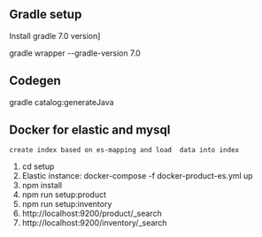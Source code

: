 
Gradle setup
----
Install gradle 7.0 version]

gradle wrapper --gradle-version 7.0 

Codegen
---
gradle catalog:generateJava

Docker for elastic and mysql
---- 
    create index based on es-mapping and load  data into index
  
1. cd setup
2. Elastic instance:
   docker-compose -f docker-product-es.yml up
3. npm install 
4. npm run setup:product
5. npm run setup:inventory
6. http://localhost:9200/product/_search
7. http://localhost:9200/inventory/_search